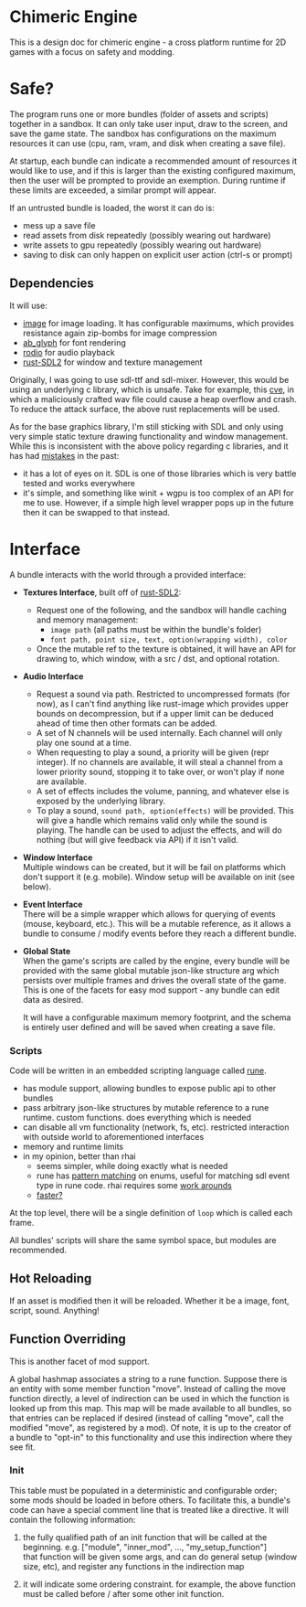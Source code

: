 # Chimeric Engine

This is a design doc for chimeric engine - a cross platform runtime for 2D games with a focus
on safety and modding.

# Safe?

The program runs one or more bundles (folder of assets and scripts) together
in a sandbox. It can only take user input, draw to the screen, and save the game
state. The sandbox has configurations on the maximum resources it can use (cpu,
ram, vram, and disk when creating a save file).

At startup, each bundle can indicate a recommended amount of resources it would
like to use, and if this is larger than the existing configured maximum, then
the user will be prompted to provide an exemption. During runtime if these
limits are exceeded, a similar prompt will appear.

If an untrusted bundle is loaded, the worst it can do is:

 - mess up a save file
 - read assets from disk repeatedly (possibly wearing out hardware)
 - write assets to gpu repeatedly (possibly wearing out hardware)
 - saving to disk can only happen on explicit user action (ctrl-s or prompt)

## Dependencies

It will use:

 - [image](https://docs.rs/image/latest/image/io/type.Limits.html) for image loading. It has configurable maximums, which provides resistance again zip-bombs for image compression
 - [ab_glyph](https://crates.io/crates/ab_glyph) for font rendering
 - [rodio](https://docs.rs/rodio/latest/rodio/) for audio playback
 - [rust-SDL2](https://github.com/Rust-SDL2/rust-sdl2) for window and texture management

Originally, I was going to use sdl-ttf and sdl-mixer. However, this would be using an underlying c library, which is unsafe. Take for example, this [cve](https://www.cve.org/CVERecord?id=CVE-2019-7577), in which a maliciously crafted wav file could cause a heap overflow and crash. To reduce the attack surface, the above rust replacements will be used.

As for the base graphics library, I'm still sticking with SDL and only using very simple static texture drawing functionality and window management. While this is inconsistent with the above policy regarding c libraries, and it has had [mistakes](https://www.cve.org/CVERecord?id=CVE-2022-4743) in the past:
 - it has a lot of eyes on it. SDL is one of those libraries which is very battle tested and works everywhere
 - it's simple, and something like winit + wgpu is too complex of an API for me to use. However, if a simple high level wrapper pops up in the future then it can be swapped to that instead.

# Interface

A bundle interacts with the world through a provided interface:

 - __Textures Interface__,  built off of [rust-SDL2](https://github.com/Rust-SDL2/rust-sdl2):
    - Request one of the following, and the sandbox will handle caching and memory management:
        - `image path` (all paths must be within the bundle's folder)
        - `font path, point size, text, option(wrapping width), color`
    - Once the mutable ref to the texture is obtained, it will have an API for
      drawing to, which window, with a src / dst, and optional rotation.
 - __Audio Interface__
    - Request a sound via path. Restricted to uncompressed formats (for now), as
      I can't find anything like rust-image which provides upper bounds on
      decompression, but if a upper limit can be deduced ahead of time then
      other formats can be added.
    - A set of N channels will be used internally. Each channel will only play one sound at a time.
    - When requesting to play a sound, a priority will be given (repr integer). If no channels are available, it will steal a channel from a lower priority sound, stopping it to take over, or won't play if none are available.
    - A set of effects includes the volume, panning, and whatever else is exposed by the underlying library.
    - To play a sound, `sound path, option(effects)` will be provided. This will give a handle which remains valid only while the sound is playing. The handle can be used to adjust the effects, and will do nothing (but will give feedback via API) if it isn't valid.
 - __Window Interface__  
    Multiple windows can be created, but it will be fail on platforms which
    don't support it (e.g. mobile). Window setup will be available on init (see
    below).
 - __Event Interface__  
    There will be a simple wrapper which allows for querying of events (mouse,
    keyboard, etc.). This will be a mutable reference, as it allows a bundle to
    consume / modify events before they reach a different bundle.
 - __Global State__  
    When the game's scripts are called by the engine, every bundle will be
    provided with the same global mutable json-like structure arg which persists
    over multiple frames and drives the overall state of the game. This is one
    of the facets for easy mod support - any bundle can edit data as desired.

    It will have a configurable maximum memory footprint, and the schema is
    entirely user defined and will be saved when creating a save file.

### Scripts

Code will be written in an embedded scripting language called [rune](https://github.com/rune-rs/rune).

 - has module support, allowing bundles to expose public api to other bundles
 - pass arbitrary json-like structures by mutable reference to a rune runtime.
   custom functions. does everything which is needed
 - can disable all vm functionality (network, fs, etc). restricted interaction
   with outside world to aforementioned interfaces
 - memory and runtime limits
 - in my opinion, better than rhai
    - seems simpler, while doing exactly what is needed
    - rune has [pattern
      matching](https://rune-rs.github.io/book/pattern_matching.html?highlight=match#pattern-matching)
      on enums, useful for matching sdl event type in rune code. rhai requires
      some [work arounds](https://rhai.rs/book/patterns/enums.html)
    - [faster?](https://github.com/khvzak/script-bench-rs)

At the top level, there will be a single definition of `loop` which is called
each frame.

All bundles' scripts will share the same symbol space, but modules are
recommended.

## Hot Reloading

If an asset is modified then it will be reloaded. Whether it be a image, font,
script, sound. Anything!

## Function Overriding

This is another facet of mod support.

A global hashmap associates a string to a rune function. Suppose there is an
entity with some member function "move". Instead of calling the move function
directly, a level of indirection can be used in which the function is looked up
from this map. This map will be made available to all bundles, so that entries
can be replaced if desired (instead of calling "move", call the modified "move",
as registered by a mod). Of note, it is up to the creator of a bundle to
"opt-in" to this functionality and use this indirection where they see fit.

### Init

This table must be populated in a deterministic and configurable order; some
mods should be loaded in before others. To facilitate this, a bundle's code can have a special comment line that is treated like a directive. It will contain the following information:

1. the fully qualified path of an init function that will be called at the beginning.
e.g. ["module", "inner_mod", ..., "my_setup_function"]  
that function will be given some args, and can do general setup (window size, etc),
and register any functions in the indirection map

2. it will indicate some ordering constraint. for example, the above function must be called before / after some other init function.
